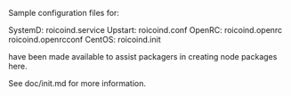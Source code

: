Sample configuration files for:

SystemD: roicoind.service
Upstart: roicoind.conf
OpenRC:  roicoind.openrc
         roicoind.openrcconf
CentOS:  roicoind.init

have been made available to assist packagers in creating node packages here.

See doc/init.md for more information.
